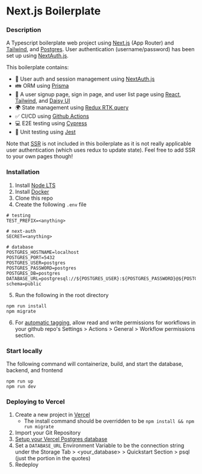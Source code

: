# Next.js Boilerplate

### Description
A Typescript boilerplate web project using [Next.js](https://nextjs.org/) (App Router) and [Tailwind](https://tailwindcss.com/), and [Postgres](https://www.postgresql.org/). User authentication (username/password) has been set up using [NextAuth.js](https://next-auth.js.org/). 

This boilerplate contains:
- 🔑 User auth and session management using [NextAuth.js](https://next-auth.js.org/)
- 👪 ORM using [Prisma](https://www.prisma.io/)
- 📄 A user signup page, sign in page, and user list page using [React](https://reactjs.org/), [Tailwind](https://tailwindcss.com/), and [Daisy UI](https://daisyui.com/) 
- 🌍 State management using [Redux RTK query](https://redux-toolkit.js.org/rtk-query/overview)
- ✅ CI/CD using [Github Actions](https://github.com/features/actions)
- 💻 E2E testing using [Cypress](https://www.cypress.io/)
- 🤡 Unit testing using [Jest](https://jestjs.io/)

Note that [SSR](https://nextjs.org/docs/app/building-your-application/rendering/static-and-dynamic-rendering) is not included in this boilerplate as it is not really applicable user authentication (which uses redux to update state). Feel free to add SSR to your own pages though!

### Installation
1. Install [Node LTS](https://nodejs.org/en/)
2. Install [Docker](https://www.docker.com/)
3. Clone this repo
4. Create the following `.env` file
```
# testing
TEST_PREFIX=<anything>

# next-auth
SECRET=<anything>

# database
POSTGRES_HOSTNAME=localhost
POSTGRES_PORT=5432
POSTGRES_USER=postgres
POSTGRES_PASSWORD=postgres
POSTGRES_DB=postgres
DATABASE_URL=postgresql://${POSTGRES_USER}:${POSTGRES_PASSWORD}@${POSTGRES_HOSTNAME}:${POSTGRES_PORT}/${POSTGRES_DB}?schema=public
```
5. Run the following in the root directory
```
npm run install
npm migrate
```
6. For [automatic tagging](https://github.com/anothrNick/github-tag-action), allow read and write permissions for workflows in your github repo's Settings > Actions > General > Workflow permissions section.

### Start locally
The following command will containerize, build, and start the database, backend, and frontend
```
npm run up
npm run dev
```

### Deploying to Vercel
1. Create a new project in [Vercel](vercel.com)
   - The install command should be overridden to be `npm install && npm run migrate`
2. Import your Git Repository
3. [Setup your Vercel Postgres database](https://vercel.com/guides/nextjs-prisma-postgres#step-2:-set-up-your-vercel-postgres-database)
4. Set a `DATABASE_URL` Environment Variable to be the connection string under the Storage Tab > <your_database> > Quickstart Section > psql (just the portion in the quotes)
5. Redeploy
